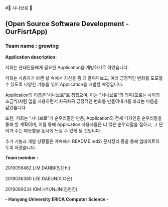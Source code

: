#:deciduous_tree: 시나브로 :deciduous_tree:

##                                          (Open Source Software Development - OurFisrtApp)

###                                                                    Team name : growing 


**Application description:**

저희는 현대인들에게 필요한 Application을 개발하기로 하였습니다.

저희는 사용자가 바쁜 삶 속에서 자신을 좀 더 들여다보고, 여러 긍정적인 변화를 도모할 수 있도록 다양한 기능을 넣어 Application을 개발할 예정입니다. 

Application의 이름은“시나브로”로 정했으며, 이는 "시나브로"의 의미(모르는 사이의 조금씩)처럼 앱을 사용하면서 차곡차곡 긍정적인 변화를 만들어내기를 바라는 마음을 담았습니다. 

또한, 저희는 “시나브로”가 순우리말인 만큼, Application의 전체 디자인을 순우리말을 통해 할 계획이며, 이를 통해 Application 사용자들은 더 많은 순우리말을 접하고, 그 단어가 주는 따뜻함을 동시에 느낄 수 있게 될 것입니다.

추가 기능과 개발 상황들은 계속해서 README.md와 문서정리 등을 통해 업데이트하도록 하겠습니다.



**Team member :**

2019056462 LIM DANBI(임단비)

2019036380 LEE DAEUN(이다은)

2019089034 KIM HYUNJIN(김헌진)


**- Hanyang University ERICA Computer Science -**
